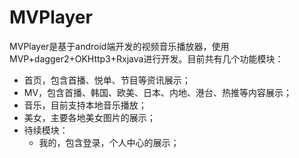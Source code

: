 # MVPlayer
MVPlayer是基于android端开发的视频音乐播放器，使用MVP+dagger2+OKHttp3+Rxjava进行开发。目前共有几个功能模块：<br>
* 首页，包含首播、悦单、节目等资讯展示；
* MV，包含首播、韩国、欧美、日本、内地、港台、热推等内容展示；
* 音乐，目前支持本地音乐播放；
* 美女，主要各地美女图片的展示；
* 待续模块：
  * 我的，包含登录，个人中心的展示；
    
